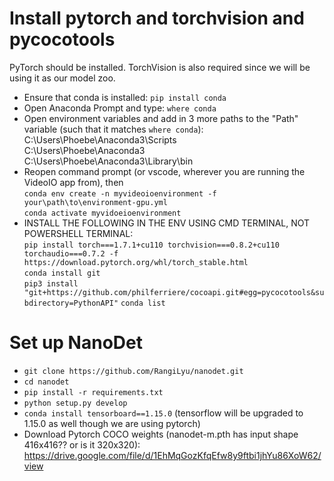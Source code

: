 # Install pytorch and torchvision and pycocotools

PyTorch should be installed. TorchVision is also required since we will be using it as our model zoo.
* Ensure that conda is installed: `pip install conda`
* Open Anaconda Prompt and type: `where conda`
* Open environment variables and add in 3 more paths to the "Path" variable (such that it matches `where conda`):  
	C:\Users\Phoebe\Anaconda3\Scripts  
	C:\Users\Phoebe\Anaconda3  
	C:\Users\Phoebe\Anaconda3\Library\bin  
* Reopen command prompt (or vscode, wherever you are running the VideoIO app from), then  
	`conda env create -n myvideoioenvironment -f your\path\to\environment-gpu.yml`    
	`conda activate myvidoeioenvironment`  
* INSTALL THE FOLLOWING IN THE ENV USING CMD TERMINAL, NOT POWERSHELL TERMINAL:  
	`pip install torch===1.7.1+cu110 torchvision===0.8.2+cu110 torchaudio===0.7.2 -f https://download.pytorch.org/whl/torch_stable.html`  
    `conda install git`  
	`pip3 install "git+https://github.com/philferriere/cocoapi.git#egg=pycocotools&subdirectory=PythonAPI"` 
    `conda list`

# Set up NanoDet
* `git clone https://github.com/RangiLyu/nanodet.git`
* `cd nanodet`
* `pip install -r requirements.txt`
* `python setup.py develop`
* `conda install tensorboard==1.15.0` (tensorflow will be upgraded to 1.15.0 as well though we are using pytorch)
* Download Pytorch COCO weights (nanodet-m.pth has input shape 416x416?? or is it 320x320): https://drive.google.com/file/d/1EhMqGozKfqEfw8y9ftbi1jhYu86XoW62/view



